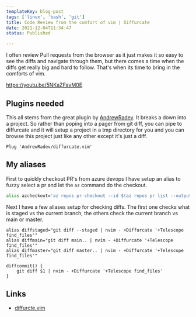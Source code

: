 ```yaml
---
templateKey: blog-post
tags: ['linux', 'bash', 'git']
title: Code Review from the comfort of vim | Diffurcate
date: 2021-12-04T11:34:47
status: Published

---
```


I often review Pull requests from the browser as it just makes it so easy to see
the diffs and navigate through them, but there comes a time when the diffs get
really big and hard to follow.  That's when its time to bring in the comforts of
vim.

https://youtu.be/5NKaZFavM0E

## Plugins needed

This all stems from the great plugin by
[AndrewRadev](https://github.com/AndrewRadev).  It breaks a down
into a project.  So rather than poping into a pager from git diff,
you can pipe to diffurcate and it will setup a project in a tmp
directory for you and you  can browse this project just like any
other except it's just a diff.

``` vim
Plug 'AndrewRadev/diffurcate.vim'
```

## My aliases

First to quickly checkout PR's from azure devops I have setup an alias to fuzzy
select a pr and let the `az` command do the checkout.

``` bash
alias azcheckout='az repos pr checkout --id $(az repos pr list --output table | tail -n -2 | fzf | cut -d " " -f1)'
```

Next I have a few aliases setup for checking diffs.  The first one checks what
is staged vs the current branch, the others check the current branch vs main or
master.

```
alias diffstaged="git diff --staged | nvim - +Diffurcate '+Telescope find_files'"
alias diffmain="git diff main.. | nvim - +Diffurcate '+Telescope find_files'"
alias diffmaster="git diff master.. | nvim - +Diffurcate '+Telescope find_files'"

diffcommit() {
    git diff $1 | nvim - +Diffurcate '+Telescope find_files'
}

```

## Links

* [diffurcte.vim](https://github.com/AndrewRadev/diffurcate.vim)
